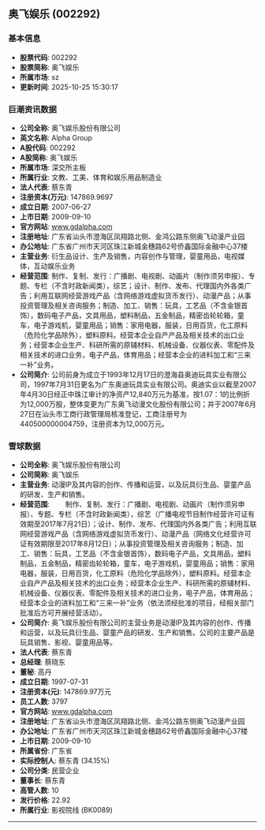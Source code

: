## 奥飞娱乐 (002292)

### 基本信息

- **股票代码**: 002292
- **股票简称**: 奥飞娱乐
- **所属市场**: sz
- **更新时间**: 2025-10-25 15:30:17

### 巨潮资讯数据

- **公司全称**: 奥飞娱乐股份有限公司
- **英文名称**: Alpha Group
- **A股代码**: 002292
- **A股简称**: 奥飞娱乐
- **所属市场**: 深交所主板
- **所属行业**: 文教、工美、体育和娱乐用品制造业
- **法人代表**: 蔡东青
- **注册资本(万元)**: 147869.9697
- **成立日期**: 2007-06-27
- **上市日期**: 2009-09-10
- **官方网站**: www.gdalpha.com
- **注册地址**: 广东省汕头市澄海区凤翔路北侧、金鸿公路东侧奥飞动漫产业园
- **办公地址**: 广东省广州市天河区珠江新城金穗路62号侨鑫国际金融中心37楼
- **主营业务**: 衍生品设计、生产及销售，内容创作与管理，婴童用品，电视媒体，互动娱乐业务
- **经营范围**: 制作、复制、发行：广播剧、电视剧、动画片（制作须另申报）、专题、专栏（不含时政新闻类），综艺；设计、制作、发布、代理国内外各类广告；利用互联网经营游戏产品（含网络游戏虚拟货币发行）、动漫产品；从事投资管理及相关咨询服务；制造、加工、销售：玩具，工艺品（不含金银首饰），数码电子产品，文具用品，塑料制品，五金制品，精密齿轮轮箱，童车，电子游戏机，婴童用品；销售：家用电器，服装，日用百货，化工原料（危险化学品除外），塑料原料。经营本企业自产产品及相关技术的出口业务；经营本企业生产、科研所需的原辅材料、机械设备、仪器仪表、零配件及相关技术的进口业务，电子产品，体育用品；经营本企业的进料加工和“三来一补”业务。
- **公司简介**: 公司前身为成立于1993年12月17日的澄海县奥迪玩具实业有限公司，1997年7月31日更名为广东奥迪玩具实业有限公司。奥迪实业以截至2007年4月30日经正中珠江审计的净资产12,840万元为基准，按1.07：1的比例折为12,000万股，整体变更为广东奥飞动漫文化股份有限公司；并于2007年6月27日在汕头市工商行政管理局核准登记，工商注册号为440500000004759，注册资本为12,000万元。

### 雪球数据

- **公司全称**: 奥飞娱乐股份有限公司
- **公司简称**: 奥飞娱乐
- **主营业务**: 动漫IP及其内容的创作、传播和运营，以及玩具衍生品、婴童产品的研发、生产和销售。
- **经营范围**: 　　制作、复制、发行：广播剧、电视剧、动画片（制作须另申报）、专题、专栏（不含时政新闻类），综艺（广播电视节目制作经营许可证有效期至2017年7月21日）；设计、制作、发布、代理国内外各类广告；利用互联网经营游戏产品（含网络游戏虚拟货币发行）、动漫产品（网络文化经营许可证有效期限至2017年8月12日）；从事投资管理及相关咨询服务；制造、加工、销售：玩具，工艺品（不含金银首饰），数码电子产品，文具用品，塑料制品，五金制品，精密齿轮轮箱，童车，电子游戏机，婴童用品；销售：家用电器，服装，日用百货，化工原料（危险化学品除外），塑料原料。经营本企业自产产品及相关技术的出口业务；经营本企业生产、科研所需的原辅材料、机械设备、仪器仪表、零配件及相关技术的进口业务，电子产品，体育用品；经营本企业的进料加工和“三来一补”业务（依法须经批准的项目，经相关部门批准后方可开展经营活动）。
- **公司简介**: 奥飞娱乐股份有限公司的主营业务是动漫IP及其内容的创作、传播和运营，以及玩具衍生品、婴童产品的研发、生产和销售。公司的主要产品是玩具销售、影视、婴童用品等。
- **法人代表**: 蔡东青
- **总经理**: 蔡晓东
- **董秘**: 高丹
- **成立日期**: 1997-07-31
- **注册资本(元)**: 147869.97万元
- **员工人数**: 3797
- **官方网站**: www.gdalpha.com
- **注册地址**: 广东省汕头市澄海区凤翔路北侧、金鸿公路东侧奥飞动漫产业园
- **办公地址**: 广东省广州市天河区珠江新城金穗路62号侨鑫国际金融中心37楼
- **上市日期**: 2009-09-10
- **所属省份**: 广东省
- **实际控制人**: 蔡东青 (34.15%)
- **公司分类**: 民营企业
- **董事长**: 蔡东青
- **高管人数**: 10
- **发行价格**: 22.92
- **所属行业**: 影视院线 (BK0089)

---